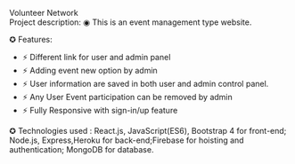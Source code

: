 Volunteer Network<br/>
Project description:
◉ This is an event management type website.<br/>

✪ Features:<br/>
- ⚡ Different link for user and admin panel<br/>
- ⚡ Adding event new option by admin<br/>
- ⚡ User information are saved in both user and admin control panel.<br/>
- ⚡ Any User Event participation can be removed by admin<br/>
- ⚡ Fully Responsive with sign-in/up feature<br/>

✪ Technologies used : React.js, JavaScript(ES6), Bootstrap 4 for front-end; Node.js, Express,Heroku for back-end;Firebase for hoisting and authentication; MongoDB for database.
